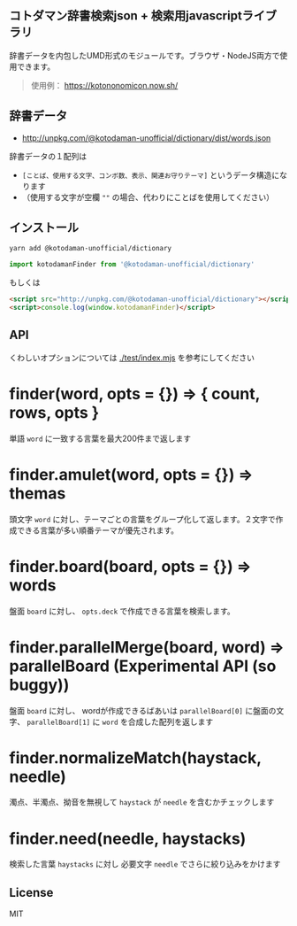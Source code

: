 コトダマン辞書検索json + 検索用javascriptライブラリ
---

辞書データを内包したUMD形式のモジュールです。ブラウザ・NodeJS両方で使用できます。

> 使用例： https://kotononomicon.now.sh/

辞書データ
---

- http://unpkg.com/@kotodaman-unofficial/dictionary/dist/words.json

辞書データの１配列は
- `[ことば、使用する文字、コンボ数、表示、関連お守りテーマ]` というデータ構造になります
- （使用する文字が空欄 `""` の場合、代わりにことばを使用してください）

インストール
---

```bash
yarn add @kotodaman-unofficial/dictionary
```

```js
import kotodamanFinder from '@kotodaman-unofficial/dictionary'
```

もしくは

```html
<script src="http://unpkg.com/@kotodaman-unofficial/dictionary"></script>
<script>console.log(window.kotodamanFinder)</script>
```

API
---

くわしいオプションについては [./test/index.mjs](./test/index.mjs) を参考にしてください

# finder(word, opts = {}) => { count, rows, opts }

単語 `word` に一致する言葉を最大200件まで返します

# finder.amulet(word, opts = {}) => themas

頭文字 `word` に対し、テーマごとの言葉をグループ化して返します。２文字で作成できる言葉が多い順番テーマが優先されます。

# finder.board(board, opts = {}) => words

盤面 `board` に対し、 `opts.deck` で作成できる言葉を検索します。

# finder.parallelMerge(board, word) => parallelBoard (Experimental API (so buggy))

盤面 `board` に対し、 wordが作成できるばあいは `parallelBoard[0]` に盤面の文字、 `parallelBoard[1]` に `word` を合成した配列を返します

# finder.normalizeMatch(haystack, needle)

濁点、半濁点、拗音を無視して `haystack` が `needle` を含むかチェックします

# finder.need(needle, haystacks)

検索した言葉 `haystacks` に対し 必要文字 `needle` でさらに絞り込みをかけます

License
---
MIT